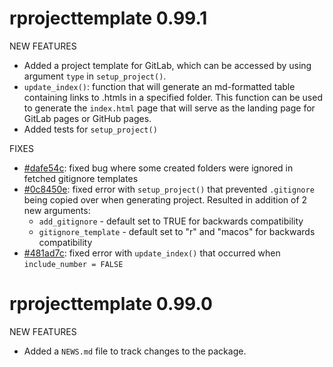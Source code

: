 # rprojecttemplate 0.99.1

NEW FEATURES

* Added a project template for GitLab, which can be accessed by using argument `type` in `setup_project()`.
* `update_index()`: function that will generate an md-formatted table containing links to .htmls in a specified folder. This function can be used to generate the `index.html` page that will serve as the landing page for GitLab pages or GitHub pages. 
* Added tests for `setup_project()`

FIXES

* [#dafe54c](https://github.com/RHReynolds/rprojecttemplate/commit/dafe54c7b4d079a80e96db4199f8bbddd352d5f5): fixed bug where some created folders were ignored in fetched gitignore templates
* [#0c8450e](https://github.com/RHReynolds/rprojecttemplate/commit/0c8450ed928ce5b17aac16aa07ab9ce0293c9d28): fixed error with `setup_project()` that prevented `.gitignore` being copied over when generating project. Resulted in addition of 2 new arguments:
    * `add_gitignore` - default set to TRUE for backwards compatibility
    * `gitignore_template` - default set to "r" and "macos" for backwards compatibility
* [#481ad7c](https://github.com/RHReynolds/rprojecttemplate/commit/481ad7c9829f6a06f9881ac26464ccdce5df25c0): fixed error with `update_index()` that occurred when `include_number = FALSE`

# rprojecttemplate 0.99.0

NEW FEATURES

* Added a `NEWS.md` file to track changes to the package.
